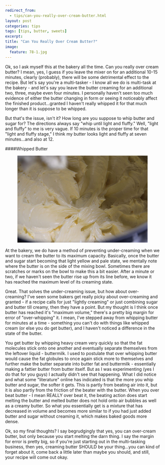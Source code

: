 ```yaml
---
redirect_from: 
  - tips/can-you-really-over-cream-butter.html
layout: post
categories: tips
tags: [tips, butter, sweets]
excerpt: 
title: "Can You Really Over Cream Butter?"
image:
  feature: 78-1.jpg
---
```


Ok, so I ask myself this at the bakery all the time.  Can you really over cream butter?  I mean, yes, I guess if you leave the mixer on for an additional 10-15 minutes, clearly (probably), there will be some detrimental effect to the recipe.  But let's say you're a multi-tasker - I know all we do is multi-task at the bakery - and let's say you leave the butter creaming for an additional two, three, maybe even four minutes. I personally haven't seen too much evidence of either the butter changing in form or seeing it noticeably affect the finished product...granted I haven't really whipped it for that much longer than it is suppose to be whipped.

But that's the issue, isn't it?  How long are you suppose to whip butter and sugar for?  The directions always say "whip until light and fluffy."  Well, "light and fluffy" to me is very vague.  If 10 minutes is the proper time for that "light and fluffy stage," I think my butter looks light and fluffy at seven minutes...and also at 12.   

####Whipped Butter
<figure> <img src='/images/78-2.jpg'> </figure>

At the bakery, we do have a method of preventing under-creaming when we want to cream the butter to its maximum capacity.  Basically, once the butter and sugar start becoming that light yellow and pale state, we mentally note where the butter is on the side of the mixing bowl.  Sometimes there are scratches or marks on the bowl to make this a bit easier.  After a minute or two, if we haven't seen the butter rise up from its line before, we know it has reached the maximum level of its creaming state.

Great.  That solves the under-creaming issue, but how about over-creaming?  I've seen some bakers get really picky about over-creaming and granted - if a recipe calls for just "lightly creaming" or just combining sugar and butter till creamy, then they have a point. But my thought is I think once butter has reached it's "maximum volume," there's a pretty big margin for error of "over-whipping" it.  I mean, I've stepped away from whipping butter for minutes at a time - something you can't do with things like whipped cream (or else you do get butter), and I haven't noticed a difference in the state of the butter.

You get butter by whipping heavy cream very quickly so that the fat molecules stick onto one another and eventually separate themselves from the leftover liquid - buttermilk. I used to postulate that over whipping butter would cause the fat globules to once again stick more to themselves and further make the butter separate into butter fat and buttermilk  - essentially making a fattier butter from butter itself.  But as I was experimenting (yes I do that for you guys) I actually didn't see that happening. What I did notice and what some "literature" online has indicated is that the more you whip butter and sugar, the softer it gets.  This is partly from beating air into it, but it is also partly from the friction of the beater with the butter. When you over beat butter - I mean REALLY over beat it, the beating action does start melting the butter and melted butter does not hold onto air bubbles as well as a creamy butter.  So what you essentially get is a mixture that has decreased in volume and becomes more similar to if you had just added butter and sugar without creaming it, which makes baked goods more dense.

Ok, so my final thoughts?  I say begrudgingly that yes, you can over-cream butter, but only because you start melting the darn thing.  I say the margin for error is pretty big, so if you're just starting out in the multi-tasking business, then yes, creaming butter SHOULD be your thing...you can kind of forget about it, come back a little later than maybe you should, and still, your recipe will come out okay.
